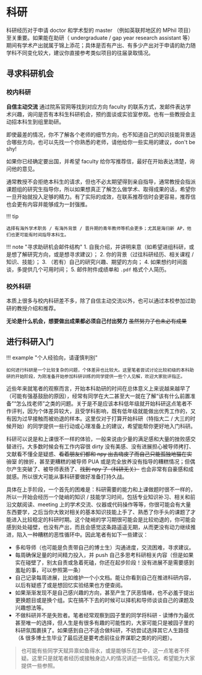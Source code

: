 # 科研

科研经历对于申请 doctor 和学术型的 master （例如英联邦地区的 MPhil 项目）至关重要。如果能在助研（ undergraduate / gap year research assistant 等）期间有学术产出就属于锦上添花；具体是否有产出、有多少产出对于申请的助力随学科不同变化较大，建议你直接参考类似项目的往届录取情况。

## 寻求科研机会

### 校内科研

**自信主动交流** 通过院系官网等找到对应方向 faculty 的联系方式，发邮件表达学术兴趣，询问是否有本科生科研机会，预约面谈或实验室参观。也有一些教授会主动招本科生到组里助研。

即使最差的情况，你不了解各个老师的细节方向，也不知道自己的知识技能背景适合哪些方向，也可以先找一个你熟悉的老师，请他给你一些实用的建议，don't be shy!

如果你已经确定要出国，并希望 faculty 给你写推荐信，最好在开始表达清楚，询问他的意见。

通常教授不会拒绝本科生的请求，但也不必太期望得到亲自指导，通常教授会指派课题组的研究生指导你，所以如果想真正了解怎么做学术、取得成果的话，希望你一旦开始就投入足够的精力。有了实际的成效，在联系推荐信时会更容易，推荐信也会更有内容并能够成为一封强推。

!!! tip

    选择有海外学术职务 / 有海外背景 / 晋升期的青年教师等机会更多；尤其是海归新 AP，他们也更可能有时间指导本科生。

!!! note "寻求助研机会邮件结构"
    1.  自我介绍，并讲明来意（如希望进组科研，或是想了解研究方向，或是想寻求建议）；
    2.  你的背景（过往科研经历、相关课程 / 知识、技能）；
    3.  （若有）自己的研究兴趣、期望的方向；
    4.  如果想约时间面谈，多提供几个可用时间；
    5.  邮件附件成绩单和 `.pdf` 格式个人简历。


### 校外科研

本质上很多与校内科研差不多，除了自信主动交流以外，也可以通过本校参加过助研的教授介绍和推荐。

**无论是什么机会，想要做出成果都必须自己付出努力** ~~虽然努力了也未必有成果~~

## 进行科研入门



!!! example "个人经验向，请谨慎判别"

    如何进行科研是一个比较复杂的问题，个体差异也比较大。这里笔者尝试讨论比较初级的本科助研的开始阶段，为刚准备开始参加科研训练的同学提供一些个人见解，欢迎大家批评指正。

近些年来就笔者的观察而言，开始本科助研的时间在总体意义上来说越来越早了（可能有强基鼓励的原因），经常有同学在大二甚至大一就在了解“该有什么前置准备”“怎么找老师”之类的问题。关于是不是应该本科低年级就开始科研这点笔者不作评判，因为个体差异较大，且受学科影响，既有低年级就能做出优秀工作的，又有因为过早接触而被劝退的样本。这里仅对于打算开始科研（特指大二 / 大三的时候开始）的同学提供一些行动或心理准备上的建议，希望能帮你更好地入门科研。

科研可以说是和上课很不一样的体验，一般来说由少量的满足感和大量的挫败感交替进行。大多数时候会有工作内容很 dirty 没有美感、没有进展担心被导师拷打、文献看不懂全是疑惑、~~看着朋友们都和 npy 出去嗨皮了而自己只能孤独地猫在实验室~~ 的挫折，甚至更糟糕的被导师 PUA 或是完全放养没有指导的糟糕情况；但偶尔产生突破了、被导师表扬了、~~找到 npy 了（科研无关）~~ 也会非常有自豪感和成就感。所以很大可能从事科研要做好准备打持久战。

具体在上手阶段，一个首先的困难是：科研需要的能力和上课做题时很不一样的，所以一开始会经历一个陡峭的知识 / 技能学习时间，包括专业知识补习、相关和前沿文献阅读、meeting 上的学术交流、仪器或代码操作等等，你很可能会有大量东西要学，之后当你大致对相关的基本知识技能上手了、熟悉了你手头的课题了才能进入比较稳定的科研时期。这个陡峭的学习期很可能会是比较劝退的，你可能会感到处处碰壁，也没有产出，而且会感觉这条路遥遥无期，从而更没有动力继续推进，陷入一种糟糕的恶性循环中。因此笔者有如下一些建议：

-   多和导师（也可能是负责带自己的博士生）沟通进度，交流困难，寻求建议。
-   每周确保足量的时间精力投入，并 push 自己多思考科研相关内容（但是如果实在碰壁了，别太自责或急着死磕，你还在起步阶段！没有进展不是需要感到羞耻的事，可以参照第一条）
-   自己记录每周进展，比如维护一个小文档。能让你看到自己在推进科研内容，以后有疑惑了或是想回忆实验结果也方便查阅。
-   如果渐渐发现不是自己感兴趣的方向，甚至产生了厌恶情绪，也不必羞于提出更换题目或是换个组。实在搞不下去的时候可以择机和导师谈谈自己的课题及兴趣想法等。
-   不做科研并不是失败者。笔者经常观察到园子里的同学将科研 - 读博作为最优甚至唯一的选择，但人生是有很多有趣的可能性的，大家可能只是被园子里的科研氛围裹挟了。如果感到自己不适合做科研，不妨尝试选择其它人生路径（& 很多博士生毕业了最后还是要考虑前往业界谋职之类的的问题）。

> 也可能有些同学天赋异禀如鱼得水，或是能够乐在其中，这一点笔者不怀疑。这里只是就笔者经历或接触身边人的情况讲述一些情况。希望能为大家提供一些参照。